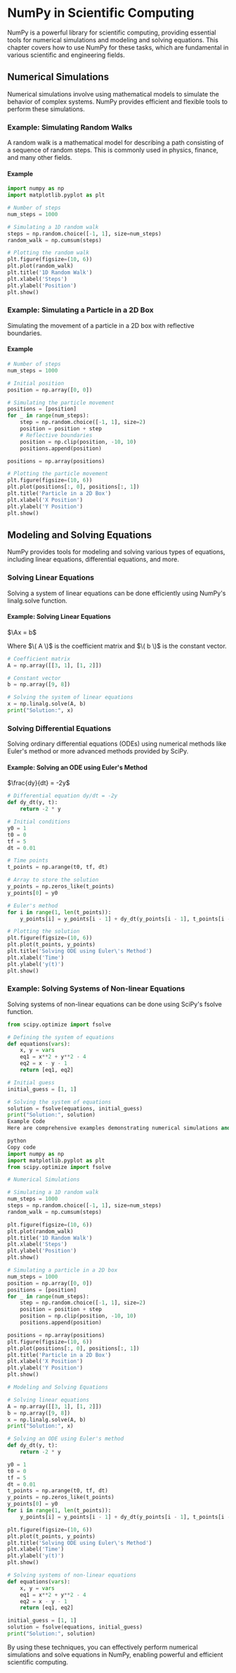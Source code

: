 # NumPy in Scientific Computing
NumPy is a powerful library for scientific computing, providing essential tools for numerical simulations and modeling and solving equations. This chapter covers how to use NumPy for these tasks, which are fundamental in various scientific and engineering fields.

## Numerical Simulations
Numerical simulations involve using mathematical models to simulate the behavior of complex systems. NumPy provides efficient and flexible tools to perform these simulations.

### Example: Simulating Random Walks
A random walk is a mathematical model for describing a path consisting of a sequence of random steps. This is commonly used in physics, finance, and many other fields.

#### Example
```python
import numpy as np
import matplotlib.pyplot as plt

# Number of steps
num_steps = 1000

# Simulating a 1D random walk
steps = np.random.choice([-1, 1], size=num_steps)
random_walk = np.cumsum(steps)

# Plotting the random walk
plt.figure(figsize=(10, 6))
plt.plot(random_walk)
plt.title('1D Random Walk')
plt.xlabel('Steps')
plt.ylabel('Position')
plt.show()
```

### Example: Simulating a Particle in a 2D Box
Simulating the movement of a particle in a 2D box with reflective boundaries.

#### Example
```python
# Number of steps
num_steps = 1000

# Initial position
position = np.array([0, 0])

# Simulating the particle movement
positions = [position]
for _ in range(num_steps):
    step = np.random.choice([-1, 1], size=2)
    position = position + step
    # Reflective boundaries
    position = np.clip(position, -10, 10)
    positions.append(position)

positions = np.array(positions)

# Plotting the particle movement
plt.figure(figsize=(10, 6))
plt.plot(positions[:, 0], positions[:, 1])
plt.title('Particle in a 2D Box')
plt.xlabel('X Position')
plt.ylabel('Y Position')
plt.show()
```

## Modeling and Solving Equations
NumPy provides tools for modeling and solving various types of equations, including linear equations, differential equations, and more.

### Solving Linear Equations
Solving a system of linear equations can be done efficiently using NumPy's linalg.solve function.

#### Example: Solving Linear Equations

$\Ax = b$

Where $\( A \)$ is the coefficient matrix and $\( b \)$ is the constant vector.

```python
# Coefficient matrix
A = np.array([[3, 1], [1, 2]])

# Constant vector
b = np.array([9, 8])

# Solving the system of linear equations
x = np.linalg.solve(A, b)
print("Solution:", x)
```

### Solving Differential Equations

Solving ordinary differential equations (ODEs) using numerical methods like Euler's method or more advanced methods provided by SciPy.

#### Example: Solving an ODE using Euler's Method

$\frac{dy}{dt} = -2y$

```python
# Differential equation dy/dt = -2y
def dy_dt(y, t):
    return -2 * y

# Initial conditions
y0 = 1
t0 = 0
tf = 5
dt = 0.01

# Time points
t_points = np.arange(t0, tf, dt)

# Array to store the solution
y_points = np.zeros_like(t_points)
y_points[0] = y0

# Euler's method
for i in range(1, len(t_points)):
    y_points[i] = y_points[i - 1] + dy_dt(y_points[i - 1], t_points[i - 1]) * dt

# Plotting the solution
plt.figure(figsize=(10, 6))
plt.plot(t_points, y_points)
plt.title('Solving ODE using Euler\'s Method')
plt.xlabel('Time')
plt.ylabel('y(t)')
plt.show()
```

### Example: Solving Systems of Non-linear Equations
Solving systems of non-linear equations can be done using SciPy's fsolve function.

```python
from scipy.optimize import fsolve

# Defining the system of equations
def equations(vars):
    x, y = vars
    eq1 = x**2 + y**2 - 4
    eq2 = x - y - 1
    return [eq1, eq2]

# Initial guess
initial_guess = [1, 1]

# Solving the system of equations
solution = fsolve(equations, initial_guess)
print("Solution:", solution)
Example Code
Here are comprehensive examples demonstrating numerical simulations and solving equations:

python
Copy code
import numpy as np
import matplotlib.pyplot as plt
from scipy.optimize import fsolve

# Numerical Simulations

# Simulating a 1D random walk
num_steps = 1000
steps = np.random.choice([-1, 1], size=num_steps)
random_walk = np.cumsum(steps)

plt.figure(figsize=(10, 6))
plt.plot(random_walk)
plt.title('1D Random Walk')
plt.xlabel('Steps')
plt.ylabel('Position')
plt.show()

# Simulating a particle in a 2D box
num_steps = 1000
position = np.array([0, 0])
positions = [position]
for _ in range(num_steps):
    step = np.random.choice([-1, 1], size=2)
    position = position + step
    position = np.clip(position, -10, 10)
    positions.append(position)

positions = np.array(positions)
plt.figure(figsize=(10, 6))
plt.plot(positions[:, 0], positions[:, 1])
plt.title('Particle in a 2D Box')
plt.xlabel('X Position')
plt.ylabel('Y Position')
plt.show()

# Modeling and Solving Equations

# Solving linear equations
A = np.array([[3, 1], [1, 2]])
b = np.array([9, 8])
x = np.linalg.solve(A, b)
print("Solution:", x)

# Solving an ODE using Euler's method
def dy_dt(y, t):
    return -2 * y

y0 = 1
t0 = 0
tf = 5
dt = 0.01
t_points = np.arange(t0, tf, dt)
y_points = np.zeros_like(t_points)
y_points[0] = y0
for i in range(1, len(t_points)):
    y_points[i] = y_points[i - 1] + dy_dt(y_points[i - 1], t_points[i - 1]) * dt

plt.figure(figsize=(10, 6))
plt.plot(t_points, y_points)
plt.title('Solving ODE using Euler\'s Method')
plt.xlabel('Time')
plt.ylabel('y(t)')
plt.show()

# Solving systems of non-linear equations
def equations(vars):
    x, y = vars
    eq1 = x**2 + y**2 - 4
    eq2 = x - y - 1
    return [eq1, eq2]

initial_guess = [1, 1]
solution = fsolve(equations, initial_guess)
print("Solution:", solution)
```

By using these techniques, you can effectively perform numerical simulations and solve equations in NumPy, enabling powerful and efficient scientific computing.
